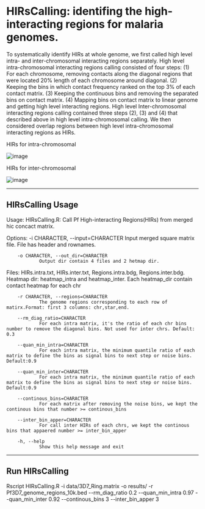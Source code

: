HIRsCalling: identifing the high-interacting regions for malaria genomes.
=====
To systematically identify HIRs at whole genome, we first called high level intra- and inter-chromosomal interacting regions separately. High level intra-chromosomal interacting regions calling consisted of four steps: (1) For each chromosome, removing contacts along the diagonal regions that were located 20% length of each chromosome around diagonal. (2) Keeping the bins in which contact frequency ranked on the top 3% of each contact matrix. (3) Keeping the continuous bins and removing the separated bins on contact matrix. (4) Mapping bins on contact matrix to linear genome and getting high level interacting regions. High level Inter-chromosomal interacting regions calling contained three steps (2), (3) and (4) that described above in high level intra-chromosomal calling. We then considered overlap regions between high level intra-chromosomal interacting regions as HIRs.

HIRs for intra-chromosomal

![image](https://user-images.githubusercontent.com/57889560/113144974-71e0b680-9260-11eb-9071-0f467de6563c.png)

HIRs for inter-chromosomal

![image](https://user-images.githubusercontent.com/57889560/113145112-9e94ce00-9260-11eb-8300-be619ef191d2.png)

-----------------------

HIRsCalling Usage
-------
Usage: HIRsCalling.R: Call Pf High-interacting Regions(HIRs) from merged hic concact matrix.


Options:
        -i CHARACTER, --input=CHARACTER
                Input merged square matrix file. File has header and rownames.

        -o CHARACTER, --out_dir=CHARACTER
                Output dir contain 4 files and 2 hetmap dir.
Files: HIRs.intra.txt, HIRs.inter.txt, Regions.intra.bdg, Regions.inter.bdg.
Heatmap dir: heatmap_intra and heatmap_inter. Each heatmap_dir contain contact heatmap for each chr

        -r CHARACTER, --regions=CHARACTER
                The genome regions corresponding to each row of matirx.Format: first 3 columns: chr,star,end.

        --rm_diag_ratio=CHARACTER
                For each intra matrix, it's the ratio of each chr bins number to remove the diagonal bins. Not used for inter chrs. Default: 0.3

        --quan_min_intra=CHARACTER
                For each intra matrix, the minimum quantile ratio of each matrix to define the bins as signal bins to next step or noise bins. Default:0.9

        --quan_min_inter=CHARACTER
                For each intra matrix, the minimum quantile ratio of each matrix to define the bins as signal bins to next step or noise bins. Default:0.9

        --continous_bins=CHARACTER
                For each matrix after removing the noise bins, we kept the continous bins that number >= continous_bins

        --inter_bin_apper=CHARACTER
                For call inter HIRs of each chrs, we kept the continous bins that appaered number >= inter_bin_apper

        -h, --help
                Show this help message and exit
--------------

Run HIRsCalling
-----------
Rscript HIRsCalling.R -i data/3D7_Ring.matrix -o results/ -r Pf3D7_genome_regions_10k.bed --rm_diag_ratio 0.2 --quan_min_intra 0.97 --quan_min_inter 0.92 --continous_bins 3 --inter_bin_apper 3
